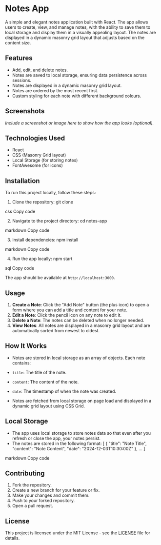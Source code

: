 # Notes App

A simple and elegant notes application built with React. The app allows users to create, view, and manage notes, with the ability to save them to local storage and display them in a visually appealing layout. The notes are displayed in a dynamic masonry grid layout that adjusts based on the content size.

## Features

- Add, edit, and delete notes.
- Notes are saved to local storage, ensuring data persistence across sessions.
- Notes are displayed in a dynamic masonry grid layout.
- Notes are ordered by the most recent first.
- Custom styling for each note with different background colours.

## Screenshots

*Include a screenshot or image here to show how the app looks (optional).*

## Technologies Used

- React
- CSS (Masonry Grid layout)
- Local Storage (for storing notes)
- FontAwesome (for icons)

## Installation

To run this project locally, follow these steps:

1. Clone the repository:
git clone <your-repo-url>

css
Copy code

2. Navigate to the project directory:
cd notes-app

markdown
Copy code

3. Install dependencies:
npm install

markdown
Copy code

4. Run the app locally:
npm start

sql
Copy code

The app should be available at `http://localhost:3000`.

## Usage

1. **Create a Note**: Click the "Add Note" button (the plus icon) to open a form where you can add a title and content for your note.
2. **Edit a Note**: Click the pencil icon on any note to edit it.
3. **Delete a Note**: The notes can be deleted when no longer needed.
4. **View Notes**: All notes are displayed in a masonry grid layout and are automatically sorted from newest to oldest.

## How It Works

- Notes are stored in local storage as an array of objects. Each note contains:
- `title`: The title of the note.
- `content`: The content of the note.
- `date`: The timestamp of when the note was created.

- Notes are fetched from local storage on page load and displayed in a dynamic grid layout using CSS Grid.

## Local Storage

- The app uses local storage to store notes data so that even after you refresh or close the app, your notes persist. 
- The notes are stored in the following format:
[ { "title": "Note Title", "content": "Note Content", "date": "2024-12-03T10:30:00Z" }, ... ]

markdown
Copy code

## Contributing

1. Fork the repository.
2. Create a new branch for your feature or fix.
3. Make your changes and commit them.
4. Push to your forked repository.
5. Open a pull request.

## License

This project is licensed under the MIT License - see the [LICENSE](LICENSE) file for details.
